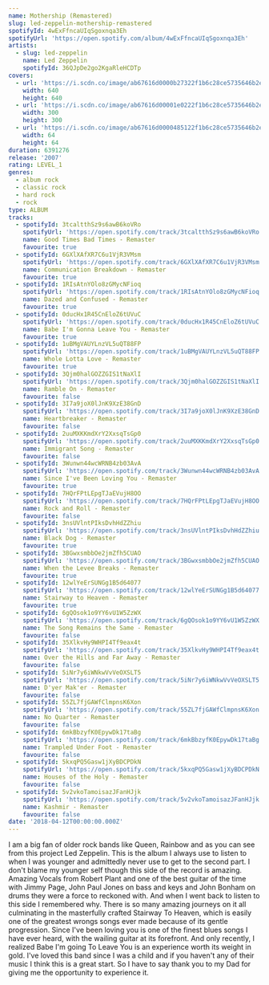 ```yaml
---
name: Mothership (Remastered)
slug: led-zeppelin-mothership-remastered
spotifyId: 4wExFfncaUIqSgoxnqa3Eh
spotifyUrl: 'https://open.spotify.com/album/4wExFfncaUIqSgoxnqa3Eh'
artists:
  - slug: led-zeppelin
    name: Led Zeppelin
    spotifyId: 36QJpDe2go2KgaRleHCDTp
covers:
  - url: 'https://i.scdn.co/image/ab67616d0000b27322f1b6c28ce5735646b2e569'
    width: 640
    height: 640
  - url: 'https://i.scdn.co/image/ab67616d00001e0222f1b6c28ce5735646b2e569'
    width: 300
    height: 300
  - url: 'https://i.scdn.co/image/ab67616d0000485122f1b6c28ce5735646b2e569'
    width: 64
    height: 64
duration: 6391276
release: '2007'
rating: LEVEL_1
genres:
  - album rock
  - classic rock
  - hard rock
  - rock
type: ALBUM
tracks:
  - spotifyId: 3tcaltthSz9s6awB6koVRo
    spotifyUrl: 'https://open.spotify.com/track/3tcaltthSz9s6awB6koVRo'
    name: Good Times Bad Times - Remaster
    favourite: true
  - spotifyId: 6GXlXAfXR7C6u1VjR3VMsm
    spotifyUrl: 'https://open.spotify.com/track/6GXlXAfXR7C6u1VjR3VMsm'
    name: Communication Breakdown - Remaster
    favourite: true
  - spotifyId: 1RIsAtnYOlo8zGMycNFioq
    spotifyUrl: 'https://open.spotify.com/track/1RIsAtnYOlo8zGMycNFioq'
    name: Dazed and Confused - Remaster
    favourite: true
  - spotifyId: 0ducHx1R45CnEloZ6tUVuC
    spotifyUrl: 'https://open.spotify.com/track/0ducHx1R45CnEloZ6tUVuC'
    name: Babe I'm Gonna Leave You - Remaster
    favourite: true
  - spotifyId: 1uBMgVAUYLnzVL5uQT88FP
    spotifyUrl: 'https://open.spotify.com/track/1uBMgVAUYLnzVL5uQT88FP'
    name: Whole Lotta Love - Remaster
    favourite: true
  - spotifyId: 3Qjm0halGOZZGIS1tNaXlI
    spotifyUrl: 'https://open.spotify.com/track/3Qjm0halGOZZGIS1tNaXlI'
    name: Ramble On - Remaster
    favourite: false
  - spotifyId: 3I7a9joX0lJnK9XzE38GnD
    spotifyUrl: 'https://open.spotify.com/track/3I7a9joX0lJnK9XzE38GnD'
    name: Heartbreaker - Remaster
    favourite: false
  - spotifyId: 2uuMXKKmdXrY2XxsqTsGp0
    spotifyUrl: 'https://open.spotify.com/track/2uuMXKKmdXrY2XxsqTsGp0'
    name: Immigrant Song - Remaster
    favourite: false
  - spotifyId: 3Wunwn44wcWRNB4zb03AvA
    spotifyUrl: 'https://open.spotify.com/track/3Wunwn44wcWRNB4zb03AvA'
    name: Since I've Been Loving You - Remaster
    favourite: true
  - spotifyId: 7HQrFPtLEpgTJaEVujH8OO
    spotifyUrl: 'https://open.spotify.com/track/7HQrFPtLEpgTJaEVujH8OO'
    name: Rock and Roll - Remaster
    favourite: false
  - spotifyId: 3nsUVlntPIksDvhHdZZhiu
    spotifyUrl: 'https://open.spotify.com/track/3nsUVlntPIksDvhHdZZhiu'
    name: Black Dog - Remaster
    favourite: true
  - spotifyId: 3BGwxsmbbOe2jmZfh5CUAO
    spotifyUrl: 'https://open.spotify.com/track/3BGwxsmbbOe2jmZfh5CUAO'
    name: When the Levee Breaks - Remaster
    favourite: true
  - spotifyId: 12wlYeErSUNGg1B5d64077
    spotifyUrl: 'https://open.spotify.com/track/12wlYeErSUNGg1B5d64077'
    name: Stairway to Heaven - Remaster
    favourite: true
  - spotifyId: 6gQOsok1o9YY6vU1W5ZzWX
    spotifyUrl: 'https://open.spotify.com/track/6gQOsok1o9YY6vU1W5ZzWX'
    name: The Song Remains the Same - Remaster
    favourite: false
  - spotifyId: 35XlkvHy9WHPI4Tf9eax4t
    spotifyUrl: 'https://open.spotify.com/track/35XlkvHy9WHPI4Tf9eax4t'
    name: Over the Hills and Far Away - Remaster
    favourite: false
  - spotifyId: 5iNr7y6iWNkwVvVeOXSLT5
    spotifyUrl: 'https://open.spotify.com/track/5iNr7y6iWNkwVvVeOXSLT5'
    name: D'yer Mak'er - Remaster
    favourite: false
  - spotifyId: 55ZL7fjGAWfClmpnsK6Xon
    spotifyUrl: 'https://open.spotify.com/track/55ZL7fjGAWfClmpnsK6Xon'
    name: No Quarter - Remaster
    favourite: false
  - spotifyId: 6mkBbzyfK0EpywDk17taBg
    spotifyUrl: 'https://open.spotify.com/track/6mkBbzyfK0EpywDk17taBg'
    name: Trampled Under Foot - Remaster
    favourite: false
  - spotifyId: 5kxqPQ5Gasw1jXyBDCPDkN
    spotifyUrl: 'https://open.spotify.com/track/5kxqPQ5Gasw1jXyBDCPDkN'
    name: Houses of the Holy - Remaster
    favourite: false
  - spotifyId: 5v2vkoTamoisazJFanHJjk
    spotifyUrl: 'https://open.spotify.com/track/5v2vkoTamoisazJFanHJjk'
    name: Kashmir - Remaster
    favourite: false
date: '2018-04-12T00:00:00.000Z'
---
```

I am a big fan of older rock bands like Queen, Rainbow and as you can see from this project
Led Zeppelin. This is the album I always use to listen to when I was younger and admittedly
never use to get to the second part. I don't blame my younger self though this side of the
record is amazing. Amazing Vocals from Robert Plant and one of the best guitar of the time
with Jimmy Page, John Paul Jones on bass and keys and John Bonham on drums they were a force
to reckoned with. And when I went back to listen to this side I remembered why. There is so
many amazing journeys on it all culminating in the masterfully crafted Stairway To Heaven,
which is easily one of the greatest wrongs songs ever made because of its gentle progression.
Since I've been loving you is one of the finest blues songs I have ever heard, with the wailing
guitar at its forefront. And only recently, I realized Babe I'm going To Leave You is an
experience worth its weight in gold. I've loved this band since I was a child and if you
haven't any of their music I think this is a great start. So I have to say thank you to my
Dad for giving me the opportunity to experience it.
